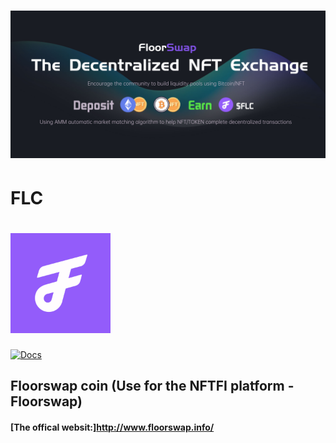 # <img src="floorswap.jpg" alt="flc logo">

# FLC
# <img src="flclogo.png" alt="flc logo" height="160px">

[![Docs](https://img.shields.io/badge/docs-%F0%9F%93%84-blue)](https://docs.floorswap.com/contracts)

## Floorswap coin (Use for the NFTFI platform - Floorswap)

#### [The offical websit:]http://www.floorswap.info/
